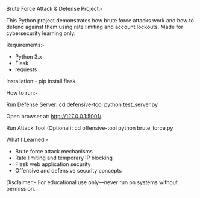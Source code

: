 Brute Force Attack & Defense Project:-

This Python project demonstrates how brute force attacks work and how to defend against them using rate limiting and account lockouts. Made for cybersecurity learning only.

Requirements:-
- Python 3.x
- Flask
- requests

Installation:-
pip install flask

How to run:-

Run Defense Server:
cd defensive-tool
python test_server.py

Open browser at: http://127.0.0.1:5001/

Run Attack Tool (Optional):
cd offensive-tool
python brute_force.py

What I Learned:-
- Brute force attack mechanisms
- Rate limiting and temporary IP blocking
- Flask web application security
- Offensive and defensive security concepts

Disclaimer:-
For educational use only—never run on systems without permission.
